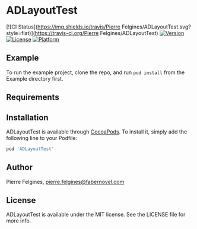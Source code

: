 # ADLayoutTest

[![CI Status](https://img.shields.io/travis/Pierre Felgines/ADLayoutTest.svg?style=flat)](https://travis-ci.org/Pierre Felgines/ADLayoutTest)
[![Version](https://img.shields.io/cocoapods/v/ADLayoutTest.svg?style=flat)](https://cocoapods.org/pods/ADLayoutTest)
[![License](https://img.shields.io/cocoapods/l/ADLayoutTest.svg?style=flat)](https://cocoapods.org/pods/ADLayoutTest)
[![Platform](https://img.shields.io/cocoapods/p/ADLayoutTest.svg?style=flat)](https://cocoapods.org/pods/ADLayoutTest)

## Example

To run the example project, clone the repo, and run `pod install` from the Example directory first.

## Requirements

## Installation

ADLayoutTest is available through [CocoaPods](https://cocoapods.org). To install
it, simply add the following line to your Podfile:

```ruby
pod 'ADLayoutTest'
```

## Author

Pierre Felgines, pierre.felgines@fabernovel.com

## License

ADLayoutTest is available under the MIT license. See the LICENSE file for more info.

